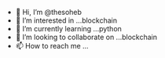- 👋 Hi, I’m @thesoheb
- 👀 I’m interested in ...blockchain
- 🌱 I’m currently learning ...python
- 💞️ I’m looking to collaborate on ...blockchain
- 📫 How to reach me ...

<!---
thesoheb/thesoheb is a ✨ special ✨ repository because its `README.md` (this file) appears on your GitHub profile.
You can click the Preview link to take a look at your changes.
--->
